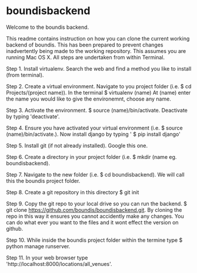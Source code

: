 boundisbackend
==============
Welcome to the boundis backend.

This readme contains instruction on how you can clone the current working backend of boundis. This has been prepared to prevent changes inadvertently being made to the working repository. This assumes you are running Mac OS X. All steps are undertaken from within Terminal.

Step 1. Install virtualenv. Search the web and find a method you like to install (from terminal).

Step 2. Create a virtual environment. Navigate to you project folder (i.e. $ cd Projects/(project name)). In the terminal
          $ virtualenv (name)
        At (name) enter the name you would like to give the environemnt, choose any name.
        
Step 3. Activate the environment.
          $ source (name)/bin/activate. 
        Deactivate by typing 'deactivate'.
       
Step 4. Ensure you have activated your virtual environment (i.e.  $ source (name)/bin/activate.). Now install django by typing ' $ pip install django'

Step 5. Install git (if not already installed). Google this one.

Step 6. Create a directory in your project folder (i.e. $ mkdir (name eg. boundisbackend).

Step 7. Navigate to the new folder (i.e. $ cd boundisbackend). We will call this the boundis project folder.

Step 8. Create a git repository in this directory $ git init

Step 9. Copy the git repo to your local drive so you can run the backend. $ git clone https://github.com/boundis/boundisbackend.git. By cloning the repo in this way it ensures you cannot accidently make any changes. You can do what ever you want to the files and it wont effect the version on github.

Step 10. While inside the boundis project  folder within the termine type $ python manage runserver.

Step 11. In your web browser type 'http://localhost:8000/locations/all_venues'. 

